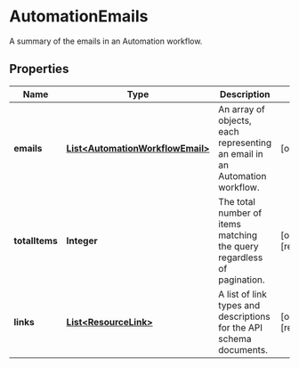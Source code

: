 

# AutomationEmails

A summary of the emails in an Automation workflow.

## Properties

| Name | Type | Description | Notes |
|------------ | ------------- | ------------- | -------------|
|**emails** | [**List&lt;AutomationWorkflowEmail&gt;**](AutomationWorkflowEmail.md) | An array of objects, each representing an email in an Automation workflow. |  [optional] |
|**totalItems** | **Integer** | The total number of items matching the query regardless of pagination. |  [optional] [readonly] |
|**links** | [**List&lt;ResourceLink&gt;**](ResourceLink.md) | A list of link types and descriptions for the API schema documents. |  [optional] [readonly] |




